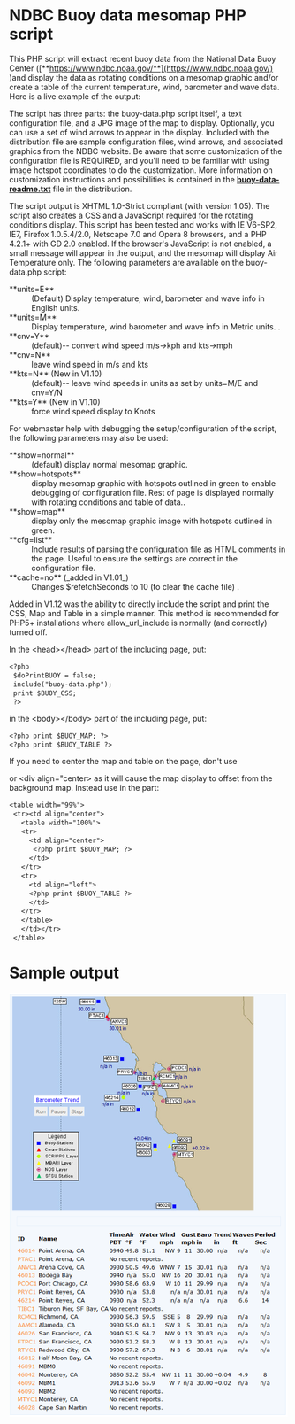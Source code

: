 # NDBC Buoy data mesomap PHP script

This PHP script will extract recent buoy data from the National Data Buoy Center ([**https://www.ndbc.noaa.gov/**](https://www.ndbc.noaa.gov/) )and display the data as rotating conditions on a mesomap graphic and/or create a table of the current temperature, wind, barometer and wave data. Here is a live example of the output:

The script has three parts: the buoy-data.php script itself, a text configuration file, and a JPG image of the map to display. Optionally, you can use a set of wind arrows to appear in the display. Included with the distribution file are sample configuration files, wind arrows, and associated graphics from the NDBC website. Be aware that some customization of the configuration file is REQUIRED, and you'll need to be familiar with using image hotspot coordinates to do the customization. More information on customization instructions and possibilities is contained in the [**buoy-data-readme.txt**](buoy-data-readme.txt) file in the distribution.

The script output is XHTML 1.0-Strict compliant (with version 1.05). The script also creates a CSS and a JavaScript required for the rotating conditions display. This script has been tested and works with IE V6-SP2, IE7, Firefox 1.0.5.4/2.0, Netscape 7.0 and Opera 8 browsers, and a PHP 4.2.1+ with GD 2.0 enabled. If the browser's JavaScript is not enabled, a small message will appear in the output, and the mesomap will display Air Temperature only. The following parameters are available on the buoy-data.php script:

<dl>

<dt>**units=E**</dt>

<dd>(Default) Display temperature, wind, barometer and wave info in English units.</dd>

<dt>**units=M**</dt>

<dd>Display temperature, wind barometer and wave info in Metric units. .</dd>

<dt>**cnv=Y**</dt>

<dd>(default)-- convert wind speed m/s->kph and kts->mph</dd>

<dt>**cnv=N**</dt>

<dd>leave wind speed in m/s and kts</dd>

<dt>**kts=N**  (New in V1.10)</dt>

<dd>(default)-- leave wind speeds in units as set by units=M/E and cnv=Y/N</dd>

<dt>**kts=Y**  (New in V1.10)</dt>

<dd>force wind speed display to Knots</dd>

</dl>

For webmaster help with debugging the setup/configuration of the script, the following parameters may also be used:

<dl>

<dt>**show=normal**</dt>

<dd>(default) display normal mesomap graphic.</dd>

<dt>**show=hotspots**</dt>

<dd>display mesomap graphic with hotspots outlined in green to enable debugging of configuration file. Rest of page is displayed normally with rotating conditions and table of data..</dd>

<dt>**show=map**</dt>

<dd>display only the mesomap graphic image with hotspots outlined in green.</dd>

<dt>**cfg=list**</dt>

<dd>Include results of parsing the configuration file as HTML comments in the page. Useful to ensure the settings are correct in the configuration file.</dd>

<dt>**cache=no**   (_added in V1.01_)</dt>

<dd>Changes $refetchSeconds to 10 (to clear the cache file) .</dd>

</dl>

Added in V1.12 was the ability to directly include the script and print the CSS, Map and Table in a simple manner. This method is recommended for PHP5+ installations where allow_url_include is normally (and correctly) turned off.

In the &lt;head>&lt;/head> part of the including page, put:

```
<?php
 $doPrintBUOY = false;
 include("buoy-data.php");
 print $BUOY_CSS;
 ?>
```

in the &lt;body>&lt;/body> part of the including page, put:

```
<?php print $BUOY_MAP; ?>
<?php print $BUOY_TABLE ?>
```

If you need to center the map and table on the page, don't use <center></center> or <div align="center></div> as it will cause the map display to offset from the background map. Instead use in the <body></body> part:


```
<table width="99%">  
 <tr><td align="center">  
   <table width="100%">  
   <tr>  
     <td align="center">   
      <?php print $BUOY_MAP; ?>  
     </td>  
   </tr>  
   <tr>  
     <td align="left">  
     <?php print $BUOY_TABLE ?>  
     </td>  
   </tr>  
   </table>  
   </td></tr>  
 </table>  
```
# Sample output

<img src="./sample-output.png" alt="sample output">
